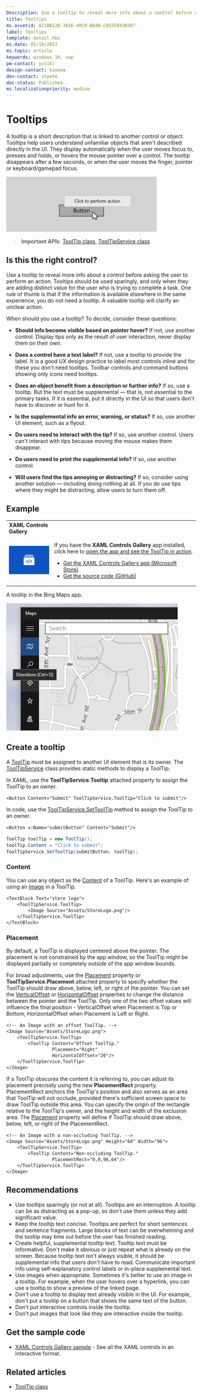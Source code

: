 ```yaml
---
Description: Use a tooltip to reveal more info about a control before asking the user to perform an action.
title: Tooltips
ms.assetid: A21BB12B-301E-40C9-B84B-C055FD43D307
label: Tooltips
template: detail.hbs
ms.date: 05/19/2017
ms.topic: article
keywords: windows 10, uwp
pm-contact: yulikl
design-contact: kimsea
dev-contact: stpete
doc-status: Published
ms.localizationpriority: medium
---
```

# Tooltips

A tooltip is a short description that is linked to another control or object. Tooltips help users understand unfamiliar objects that aren't described directly in the UI. They display automatically when the user moves focus to, presses and holds, or hovers the mouse pointer over a control. The tooltip disappears after a few seconds, or when the user moves the finger, pointer or keyboard/gamepad focus.

![A tooltip](images/controls/tool-tip.png)

> **Important APIs**: [ToolTip class](/uwp/api/Windows.UI.Xaml.Controls.ToolTip), [ToolTipService class](https://docs.microsoft.com/uwp/api/windows.ui.xaml.controls.tooltipservice)

## Is this the right control?

Use a tooltip to reveal more info about a control before asking the user to perform an action. Tooltips should be used sparingly, and only when they are adding distinct value for the user who is trying to complete a task. One rule of thumb is that if the information is available elsewhere in the same experience, you do not need a tooltip. A valuable tooltip will clarify an unclear action.

When should you use a tooltip? To decide, consider these questions:

- **Should info become visible based on pointer hover?**
    If not, use another control. Display tips only as the result of user interaction, never display them on their own.

- **Does a control have a text label?**
    If not, use a tooltip to provide the label. It is a good UX design practice to label most controls inline and for these you don't need tooltips. Toolbar controls and command buttons showing only icons need tooltips.

- **Does an object benefit from a description or further info?**
    If so, use a tooltip. But the text must be supplemental — that is, not essential to the primary tasks. If it is essential, put it directly in the UI so that users don't have to discover or hunt for it.

- **Is the supplemental info an error, warning, or status?**
    If so, use another UI element, such as a flyout.

- **Do users need to interact with the tip?**
    If so, use another control. Users can't interact with tips because moving the mouse makes them disappear.

- **Do users need to print the supplemental info?**
    If so, use another control.

- **Will users find the tips annoying or distracting?**
    If so, consider using another solution — including doing nothing at all. If you do use tips where they might be distracting, allow users to turn them off.

## Example

<table>
<th align="left">XAML Controls Gallery<th>
<tr>
<td><img src="images/xaml-controls-gallery-app-icon-sm.png" alt="XAML controls gallery"></img></td>
<td>
    <p>If you have the <strong style="font-weight: semi-bold">XAML Controls Gallery</strong> app installed, click here to <a href="xamlcontrolsgallery:/item/ToolTip">open the app and see the ToolTip in action</a>.</p>
    <ul>
    <li><a href="https://www.microsoft.com/store/productId/9MSVH128X2ZT">Get the XAML Controls Gallery app (Microsoft Store)</a></li>
    <li><a href="https://github.com/Microsoft/Xaml-Controls-Gallery">Get the source code (GitHub)</a></li>
    </ul>
</td>
</tr>
</table>

A tooltip in the Bing Maps app.

![A tooltip in the Bing Maps app](images/control-examples/tool-tip-maps.png)

## Create a tooltip

A [ToolTip](/uwp/api/Windows.UI.Xaml.Controls.ToolTip) must be assigned to another UI element that is its owner. The [ToolTipService](/uwp/api/windows.ui.xaml.controls.tooltipservice) class provides static methods to display a ToolTip.

In XAML, use the **ToolTipService.Tooltip** attached property to assign the ToolTip to an owner.

```xaml
<Button Content="Submit" ToolTipService.ToolTip="Click to submit"/>
```

In code, use the [ToolTipService.SetToolTip](/uwp/api/windows.ui.xaml.controls.tooltipservice.settooltip) method to assign the ToolTip to an owner.

```xaml
<Button x:Name="submitButton" Content="Submit"/>
```

```csharp
ToolTip toolTip = new ToolTip();
toolTip.Content = "Click to submit";
ToolTipService.SetToolTip(submitButton, toolTip);
```

### Content

You can use any object as the [Content](/uwp/api/windows.ui.xaml.controls.contentcontrol.content) of a ToolTip. Here's an example of using an [Image](/uwp/api/windows.ui.xaml.controls.image) in a ToolTip.

```xaml
<TextBlock Text="store logo">
    <ToolTipService.ToolTip>
        <Image Source="Assets/StoreLogo.png"/>
    </ToolTipService.ToolTip>
</TextBlock>
```

### Placement

By default, a ToolTip is displayed centered above the pointer. The placement is not constrained by the app window, so the ToolTip might be displayed partially or completely outside of the app window bounds.

For broad adjustments, use the [Placement](/uwp/api/windows.ui.xaml.controls.tooltip.placement) property or **ToolTipService.Placement** attached property to specify whether the ToolTip should draw above, below, left, or right of the pointer. You can set the [VerticalOffset](/uwp/api/windows.ui.xaml.controls.tooltip.verticaloffset) or [HorizontalOffset](/uwp/api/windows.ui.xaml.controls.tooltip.horizontaloffset) properties to change the distance between the pointer and the ToolTip. Only one of the two offset values will influence the final position - VerticalOffset when Placement is Top or Bottom, HorizontalOffset when Placement is Left or Right.

```xaml
<!-- An Image with an offset ToolTip. -->
<Image Source="Assets/StoreLogo.png">
    <ToolTipService.ToolTip>
        <ToolTip Content="Offset ToolTip."
                 Placement="Right"
                 HorizontalOffset="20"/>
    </ToolTipService.ToolTip>
</Image>
```

If a ToolTip obscures the content it is referring to, you can adjust its placement precisely using the new **PlacementRect** property. PlacementRect anchors the ToolTip's position and also serves as an area that ToolTip will not occlude, provided there's sufficient screen space to draw ToolTip outside this area. You can specify the origin of the rectangle relative to the ToolTip's owner, and the height and width of the exclusion area. The [Placement](/uwp/api/windows.ui.xaml.controls.tooltip.placement) property will define if ToolTip should draw above, below, left, or right of the PlacementRect. 

```xaml
<!-- An Image with a non-occluding ToolTip. -->
<Image Source="Assets/StoreLogo.png" Height="64" Width="96">
    <ToolTipService.ToolTip>
        <ToolTip Content="Non-occluding ToolTip."
                 PlacementRect="0,0,96,64"/>
    </ToolTipService.ToolTip>
</Image>
```

## Recommendations

- Use tooltips sparingly (or not at all). Tooltips are an interruption. A tooltip can be as distracting as a pop-up, so don't use them unless they add significant value.
- Keep the tooltip text concise. Tooltips are perfect for short sentences and sentence fragments. Large blocks of text can be overwhelming and the tooltip may time out before the user has finished reading.
- Create helpful, supplemental tooltip text. Tooltip text must be informative. Don't make it obvious or just repeat what is already on the screen. Because tooltip text isn't always visible, it should be supplemental info that users don't have to read. Communicate important info using self-explanatory control labels or in-place supplemental text.
- Use images when appropriate. Sometimes it's better to use an image in a tooltip. For example, when the user hovers over a hyperlink, you can use a tooltip to show a preview of the linked page.
- Don't use a tooltip to display text already visible in the UI. For example, don't put a tooltip on a button that shows the same text of the button.
- Don't put interactive controls inside the tooltip.
- Don't put images that look like they are interactive inside the tooltip.

## Get the sample code

- [XAML Controls Gallery sample](https://github.com/Microsoft/Xaml-Controls-Gallery) - See all the XAML controls in an interactive format.

## Related articles

- [ToolTip class](https://docs.microsoft.com/uwp/api/Windows.UI.Xaml.Controls.ToolTip)

